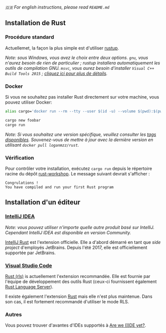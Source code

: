 _🇬🇧 For english instructions, please read `README.md`_

## Installation de Rust

### Procédure standard

Actuellemet, la façon la plus simple est d'utiliser [rustup](https://www.rustup.rs/).

_Note: sous Windows, vous avez le choix entre deux options. `gnu`, vous n'aurez besoin de rien de particulier ; rustup installera automatiquement les outils de compilation GNU. `msvc`, vous aurez besoin d'installer `Visual C++ Build Tools 2015` ; [cliquez ici pour plus de détails](https://github.com/rust-lang-nursery/rustup.rs/#user-content-vs2015)._

### Docker

Si vous ne souhaitez pas installer Rust directement sur votre machine, vous pouvez utiliser Docker: 

```bash
alias cargo='docker run --rm --tty --user $(id -u) --volume $(pwd):$(pwd) --workdir $(pwd) -e "USER=$(id -un)" loganmzz/rust cargo test'

cargo new foobar
cargo run
```

_Note: Si vous souhaitez une version spécifique, veuillez consulter les [tags disponibles](https://hub.docker.com/r/loganmzz/rust/tags/). Souvenez-vous de mettre à jour avec la dernière version en utilisant `docker pull loganmzz/rust`._

### Vérification

Pour contrôler votre installation, exécutez `cargo run` depuis le répertoire racine du dépôt [rust-workshop](https://github.com/loganmzz/rust-workshop). Le message suivant devrait s'afficher :

```text
Congrulations !
You have compiled and run your first Rust program
```

## Installation d'un éditeur

### [IntelliJ IDEA](https://www.jetbrains.com/idea/)

_Note: vous pouvez utiliser n'importe quelle autre produit basé sur IntelliJ. Cependant IntelliJ IDEA est disponible en version Community._

[IntelliJ Rust](https://intellij-rust.github.io/) est l'extension officielle. Elle a d'abord démarré en tant que _side project_ d'employés JetBrains. Depuis l'été 2017, elle est officiellement supportée par JetBrains.

### [Visual Studio Code](https://code.visualstudio.com/)

[Rust (rls)](https://marketplace.visualstudio.com/items?itemName=rust-lang.rust) is actuellement l'extension recommandée. Elle est fournie par l'équipe de développement des outils Rust (ceux-ci fournissent également [Rust Language Server](https://github.com/rust-lang-nursery/rls)).


Il existe également l'extension [Rust](https://marketplace.visualstudio.com/items?itemName=kalitaalexey.vscode-rust) mais elle n'est plus maintenue. Dans son cas, il est fortement recommandé d'utiliser le mode RLS.


### Autres

Vous pouvez trouver d'avantes d'IDEs supportés à [Are we (I)DE yet?](https://areweideyet.com/).
